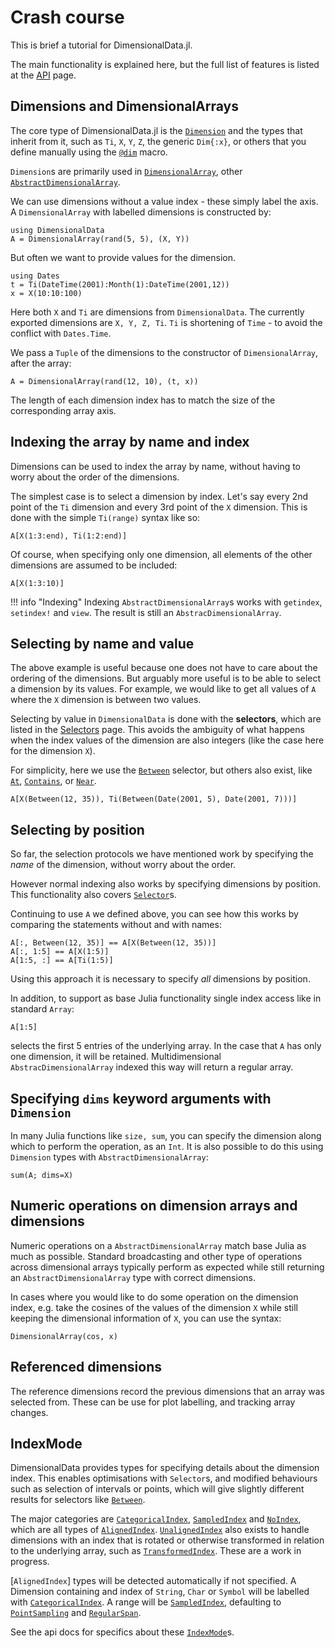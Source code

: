 # Crash course

This is brief a tutorial for DimensionalData.jl.

The main functionality is explained here, but the full list of features is
listed at the [API](@ref) page.

## Dimensions and DimensionalArrays

The core type of DimensionalData.jl is the [`Dimension`](@ref) and the types
that inherit from it, such as `Ti`, `X`, `Y`, `Z`, the generic `Dim{:x}`, or
others that you define manually using the [`@dim`](@ref) macro.

`Dimension`s are primarily used in [`DimensionalArray`](@ref), other
[`AbstractDimensionalArray`](@ref).

We can use dimensions without a value index - these simply label the axis.
A `DimensionalArray` with labelled dimensions is constructed by:

```@example main
using DimensionalData
A = DimensionalArray(rand(5, 5), (X, Y))
```

But often we want to provide values for the dimension.

```@example main
using Dates
t = Ti(DateTime(2001):Month(1):DateTime(2001,12))
x = X(10:10:100)
```

Here both `X` and `Ti` are dimensions from `DimensionalData`. The currently
exported dimensions are `X, Y, Z, Ti`. `Ti` is shortening of `Time` -
to avoid the conflict with `Dates.Time`.

We pass a `Tuple` of the dimensions to the constructor of `DimensionalArray`,
after the array:

```@example main
A = DimensionalArray(rand(12, 10), (t, x))
```

The length of each dimension index has to match the size of the corresponding
array axis. 


## Indexing the array by name and index

Dimensions can be used to index the array by name, without having to worry
about the order of the dimensions.

The simplest case is to select a dimension by index. Let's say every 2nd point
of the `Ti` dimension and every 3rd point of the `X` dimension. This is done
with the simple `Ti(range)` syntax like so:

```@example main
A[X(1:3:end), Ti(1:2:end)]
```

Of course, when specifying only one dimension, all elements of the other
dimensions are assumed to be included:

```@example main
A[X(1:3:10)]
```

!!! info "Indexing"
    Indexing `AbstractDimensionalArray`s works with `getindex`, `setindex!` and
    `view`. The result is still an `AbstracDimensionalArray`.


## Selecting by name and value

The above example is useful because one does not have to care about the ordering
of the dimensions. But arguably more useful is to be able to select a dimension
by its values. For example, we would like to get all values of `A` where the `X`
dimension is between two values.

Selecting by value in `DimensionalData` is done with the **selectors**, which
are listed in the [Selectors](@ref) page. This avoids the ambiguity of what
happens when the index values of the dimension are also integers (like the case
here for the dimension `X`).

For simplicity, here we use the [`Between`](@ref) selector, but  others also
exist, like [`At`](@ref), [`Contains`](@ref), or [`Near`](@ref).

```@example main
A[X(Between(12, 35)), Ti(Between(Date(2001, 5), Date(2001, 7)))]
```

## Selecting by position

So far, the selection protocols we have mentioned work by specifying the _name_
of the dimension, without worry about the order.

However normal indexing also works by specifying dimensions by position. This
functionality also covers [`Selector`](@ref)s.

Continuing to use `A` we defined above, you can see how this works by comparing
the statements without and with names:

```@example main
A[:, Between(12, 35)] == A[X(Between(12, 35))]
A[:, 1:5] == A[X(1:5)]
A[1:5, :] == A[Ti(1:5)]
```

Using this approach it is necessary to specify _all_ dimensions by position. 

In addition, to support as base Julia functionality single index access like in
standard `Array`:

```@example main
A[1:5]
```

selects the first 5 entries of the underlying array. In the case that `A` has
only one dimension, it will be retained. Multidimensional
`AbstracDimensionalArray` indexed this way will return a regular array.



## Specifying `dims` keyword arguments with `Dimension`

In many Julia functions like `size, sum`, you can specify the dimension along
which to perform the operation, as an `Int`. It is also possible to do this
using `Dimension` types with `AbstractDimensionalArray`:

```@example main
sum(A; dims=X)
```

## Numeric operations on dimension arrays and dimensions

Numeric operations on a `AbstractDimensionalArray` match base Julia as much as
possible. Standard broadcasting and other type of operations across dimensional
arrays typically perform as expected while still returning an
`AbstractDimensionalArray` type with correct dimensions.

In cases where you would like to do some operation on the dimension index, e.g.
take the cosines of the values of the dimension `X` while still keeping the
dimensional information of `X`, you can use the syntax:

```@example main
DimensionalArray(cos, x)
```

## Referenced dimensions

The reference dimensions record the previous dimensions that an array
was selected from. These can be use for plot labelling, and tracking array
changes.


## IndexMode

DimensionalData provides types for specifying details about the dimension index.
This enables optimisations with `Selector`s, and modified behaviours such as
selection of intervals or points, which will give slightly different results for
selectors like [`Between`](@ref).

The major categories are [`CategoricalIndex`](@ref), [`SampledIndex`](@ref) and
[`NoIndex`](@ref), which are all types of [`AlignedIndex`](@ref).
[`UnalignedIndex`](@ref) also exists to handle dimensions with an index that is
rotated or otherwise transformed in relation to the underlying array, such as
[`TransformedIndex`](@ref). These are a work in progress.

[`AlignedIndex`] types will be detected automatically if not specified. A
Dimension containing and index of `String`, `Char` or `Symbol` will be labelled
with [`CategoricalIndex`](@ref). A range will be [`SampledIndex`](@ref),
defaulting to [`PointSampling`](@ref) and [`RegularSpan`](@ref). 

See the api docs for specifics about these [`IndexMode`](@ref)s.
